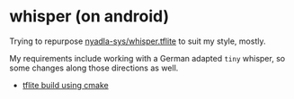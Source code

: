 # whisper (on android)

Trying to repurpose
[nyadla-sys/whisper.tflite](https://github.com/nyadla-sys/whisper.tflite) to
suit my style, mostly. 

My requirements include working with a German adapted `tiny` whisper, so some
changes along those directions as well.

* [tflite build using cmake](https://www.tensorflow.org/lite/guide/build_cmake)
